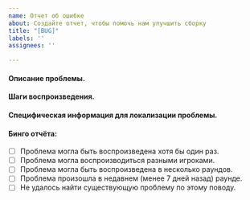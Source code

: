 ```yaml
---
name: Отчет об ошибке
about: Создайте отчет, чтобы помочь нам улучшить сборку
title: "[BUG]"
labels: ''
assignees: ''

---
```


#### Описание проблемы.
<!-- Четкое и краткое описание вашей проблемы. -->



#### Шаги воспроизведения.
<!-- Четкое и краткое описание того, как воспроизвести данную проблему. -->



#### Специфическая информация для локализации проблемы.
<!-- Например, название объекта и т.д. -->



#### Бинго отчёта:
- [ ] Проблема могла быть воспроизведена хотя бы один раз.
- [ ] Проблема могла воспроизводиться разными игроками.
- [ ] Проблема могла быть воспроизведена в несколько раундов.
- [ ] Проблема произошла в недавнем (менее 7 дней назад) раунде.
- [ ] Не удалось найти существующую проблему по этому поводу.
